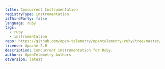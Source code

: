 ```yaml
---
title: Concurrent Instrumentation
registryType: instrumentation
isThirdParty: false
language: ruby
tags:
  - ruby
  - instrumentation
repo: https://github.com/open-telemetry/opentelemetry-ruby/tree/master/instrumentation/concurrent_ruby
license: Apache 2.0
description: Concurrent instrumentation for Ruby.
authors: OpenTelemetry Authors
otVersion: latest
---
```

